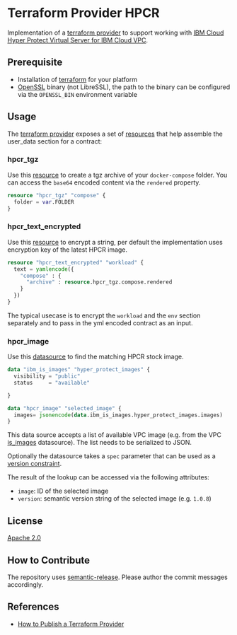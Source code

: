 # Terraform Provider HPCR

Implementation of a [terraform provider](https://www.terraform.io/language/providers) to support working with [IBM Cloud Hyper Protect Virtual Server for IBM Cloud VPC](https://cloud.ibm.com/docs/vpc?topic=vpc-about-se).

## Prerequisite

- Installation of [terraform](https://www.terraform.io/downloads) for your platform
- [OpenSSL](https://www.openssl.org/) binary (not LibreSSL), the path to the binary can be configured via the `OPENSSL_BIN` environment variable

## Usage

The [terraform provider](https://www.terraform.io/language/providers) exposes a set of [resources](https://www.terraform.io/language/resources) that help assemble the user_data section for a contract:

### hpcr_tgz

Use this [resource](https://developer.hashicorp.com/terraform/language/resources) to create a tgz archive of your `docker-compose` folder. You can access the `base64` encoded content via the `rendered` property.

```terraform
resource "hpcr_tgz" "compose" {
  folder = var.FOLDER
}
```

### hpcr_text_encrypted

Use this [resource](https://developer.hashicorp.com/terraform/language/resources) to encrypt a string, per default the implementation uses encryption key of the latest HPCR image.

```terraform
resource "hpcr_text_encrypted" "workload" {
  text = yamlencode({
    "compose" : {
      "archive" : resource.hpcr_tgz.compose.rendered
    }
  })
}
```

The typical usecase is to encrypt the `workload` and the `env` section separately and to pass in the yml encoded contract as an input.

### hpcr_image

Use this [datasource](https://developer.hashicorp.com/terraform/language/data-sources) to find the matching HPCR stock image. 

```terraform
data "ibm_is_images" "hyper_protect_images" {
  visibility = "public"
  status     = "available"

}

data "hpcr_image" "selected_image" {
  images= jsonencode(data.ibm_is_images.hyper_protect_images.images)
}
```

This data source accepts a list of available VPC image (e.g. from the VPC [is_images](https://registry.terraform.io/providers/IBM-Cloud/ibm/latest/docs/data-sources/is_images) datasource). The list needs to be serialized to JSON.

Optionally the datasource takes a `spec` parameter that can be used as a [version constraint](https://github.com/Masterminds/semver#checking-version-constraints).

The result of the lookup can be accessed via the following attributes:

- `image`: ID of the selected image
- `version`: semantic version string of the selected image (e.g. `1.0.8`)


## License

[Apache 2.0](LICENSE)

## How to Contribute

The repository uses [semantic-release](https://github.com/semantic-release/semantic-release). Please author the commit messages accordingly.

## References

- [How to Publish a Terraform Provider](https://learn.hashicorp.com/tutorials/terraform/provider-release-publish?in=terraform/providers)